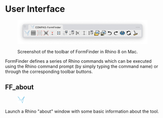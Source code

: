 # User Interface

<figure><img src="../.gitbook/assets/FormFinder_toolbar.png" alt="FormFinder toolbar"><figcaption><p>Screenshot of the toolbar of FormFinder in Rhino 8 on Mac.</p></figcaption></figure>

FormFinder defines a series of Rhino commands which can be executed using the Rhino command prompt (by simply typing the command name) or through the corresponding toolbar buttons.

## FF\_about

<div align="left" data-full-width="false">

<figure><img src="../../resources/FF_toolbar_buttons/1_FF.svg" alt="" width="24"><figcaption></figcaption></figure>

</div>

Launch a Rhino "about" window with some basic information about the tool.
